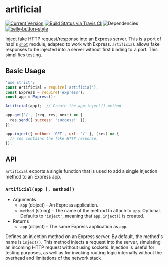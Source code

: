 # artificial

[![Current Version](https://img.shields.io/npm/v/artificial.svg)](https://www.npmjs.org/package/artificial)
[![Build Status via Travis CI](https://travis-ci.org/cjihrig/artificial.svg?branch=master)](https://travis-ci.org/cjihrig/artificial)
![Dependencies](http://img.shields.io/david/cjihrig/artificial.svg)
[![belly-button-style](https://img.shields.io/badge/eslint-bellybutton-4B32C3.svg)](https://github.com/cjihrig/belly-button)

Inject fake HTTP request/response into an Express server. This is a port of hapi's [`shot`](https://github.com/hapijs/shot) module, adapted to work with Express. `artificial` allows fake responses to be injected into a server without first binding to a port. This simplifies testing.

## Basic Usage

```javascript
'use strict';
const Artificial = require('artificial');
const Express = require('express');
const app = Express();

Artificial(app);  // Create the app.inject() method.

app.get('/', (req, res, next) => {
  res.send({ success: 'success!' });
});

app.inject({ method: 'GET', url: '/' }, (res) => {
  // res contains the fake HTTP response.
});
```

## API

`artificial` exports a single function that is used to add a single injection method to an Express app.

### `Artificial(app [, method])`

  - Arguments
    - `app` (object) - An Express application.
    - `method` (string) - The name of the method to attach to `app`. Optional. Defaults to `'inject'`, meaning that `app.inject()` is created.
  - Returns
    - `app` (object) - The same Express application as `app`.

Defines an injection method on an Express server. By default, the method's name is `inject()`. This method injects a request into the server, simulating an incoming HTTP request without using sockets. Injection is useful for testing purposes, as well as for invoking routing logic internally without the overhead and limitations of the network stack.
